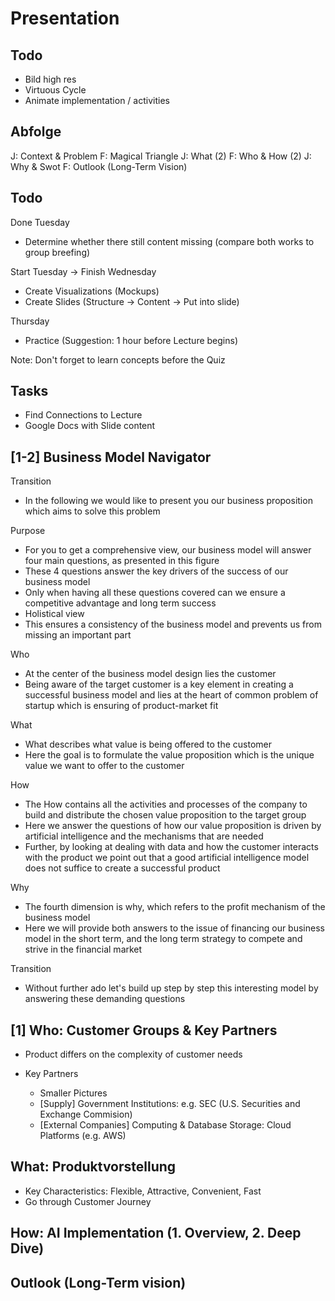 # Presentation

## Todo
- Bild high res
- Virtuous Cycle
- Animate implementation / activities

## Abfolge
J: Context & Problem
F: Magical Triangle
J: What (2)
F: Who & How (2)
J: Why & Swot
F: Outlook (Long-Term Vision)

## Todo

Done Tuesday

- Determine whether there still content missing (compare both works to group breefing)

Start Tuesday -> Finish Wednesday

- Create Visualizations (Mockups)
- Create Slides (Structure -> Content -> Put into slide)

Thursday

- Practice (Suggestion: 1 hour before Lecture begins)

Note: Don't forget to learn concepts before the Quiz

## Tasks
- Find Connections to Lecture
- Google Docs with Slide content

## [1-2] Business Model Navigator
Transition

- In the following we would like to present you our business proposition which aims to solve this problem

Purpose

- For you to get a comprehensive view, our business model will answer four main questions, as presented in this figure
- These 4 questions answer the key drivers of the success of our business model
- Only when having all these questions covered can we ensure a competitive advantage and long term success
- Holistical view
- This ensures a consistency of the business model and prevents us from missing an important part

Who

- At the center of the business model design lies the customer
- Being aware of the target customer is a key element in creating a successful business model and lies at the heart of common problem of startup which is ensuring of product-market fit

What

- What describes what value is being offered to the customer
- Here the goal is to formulate the value proposition which is the unique value we want to offer to the customer

How

- The How contains all the activities and processes of the company to build and distribute the chosen value proposition to the target group
- Here we answer the questions of how our value proposition is driven by artificial intelligence and the mechanisms that are needed
- Further, by looking at dealing with data and how the customer interacts with the product we point out that a good artificial intelligence model does not suffice to create a successful product

Why

- The fourth dimension is why, which refers to the profit mechanism of the business model
- Here we will provide both answers to the issue of financing our business model in the short term, and the long term strategy to compete and strive in the financial market

Transition
- Without further ado let's build up step by step this interesting model by answering these demanding questions

## [1] Who: Customer Groups & Key Partners
- Product differs on the complexity of customer needs

- Key Partners
	- Smaller Pictures
	- [Supply] Government Institutions: e.g. SEC (U.S. Securities and Exchange Commision)
	- [External Companies] Computing & Database Storage: Cloud Platforms (e.g. AWS)

## What: Produktvorstellung
- Key Characteristics: Flexible, Attractive, Convenient, Fast
- Go through Customer Journey

## How: AI Implementation (1. Overview, 2. Deep Dive)

## Outlook (Long-Term vision)

